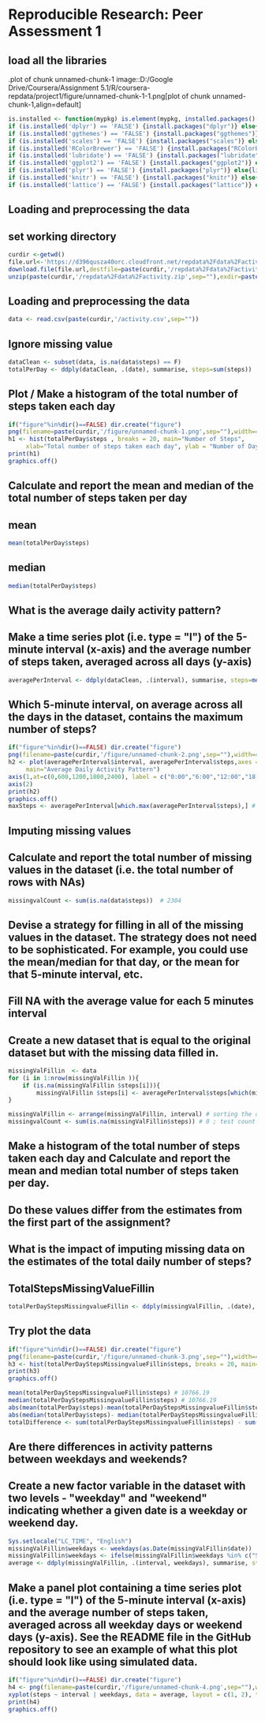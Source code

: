 
# Reproducible Research: Peer Assessment 1

## load all the libraries

.plot of chunk unnamed-chunk-1
image::D:/Google Drive/Coursera/Assignment 5.1/R/coursera-repdata/project1/figure/unnamed-chunk-1-1.png[plot of chunk unnamed-chunk-1,align=default]



```r
is.installed <- function(mypkg) is.element(mypkg, installed.packages()[,1]) 
if (is.installed('dplyr') == 'FALSE') {install.packages("dplyr")} else{library(dplyr)}
if (is.installed('ggthemes') == 'FALSE') {install.packages("ggthemes")} else{library(ggthemes)}
if (is.installed('scales') == 'FALSE') {install.packages("scales")} else{library(scales)}
if (is.installed('RColorBrewer') == 'FALSE') {install.packages("RColorBrewer")} else{library(RColorBrewer)}
if (is.installed('lubridate') == 'FALSE') {install.packages("lubridate")} else{library(lubridate)}
if (is.installed('ggplot2') == 'FALSE') {install.packages("ggplot2")} else{library(ggplot2)}
if (is.installed('plyr') == 'FALSE') {install.packages("plyr")} else{library(plyr)}
if (is.installed('knitr') == 'FALSE') {install.packages("knitr")} else{library(knitr)}
if (is.installed('lattice') == 'FALSE') {install.packages("lattice")} else{library(lattice)}

```
## Loading and preprocessing the data

## set working directory
```r
curdir <-getwd()
file.url<-'https://d396qusza40orc.cloudfront.net/repdata%2Fdata%2Factivity.zip'
download.file(file.url,destfile=paste(curdir,'/repdata%2Fdata%2Factivity.zip',sep=""))
unzip(paste(curdir,'/repdata%2Fdata%2Factivity.zip',sep=""),exdir=paste(curdir,sep=""),overwrite=TRUE)
```

## Loading and preprocessing the data
```r
data <- read.csv(paste(curdir,'/activity.csv',sep=""))
```

## Ignore missing value
```r
dataClean <- subset(data, is.na(data$steps) == F)
totalPerDay <- ddply(dataClean, .(date), summarise, steps=sum(steps))
```

## Plot /  Make a histogram of the total number of steps taken each day
```r
if("figure"%in%dir()==FALSE) dir.create("figure")
png(filename=paste(curdir,'/figure/unnamed-chunk-1.png',sep=""),width=480,height=480,units='px')
h1 <- hist(totalPerDay$steps , breaks = 20, main="Number of Steps", 
     xlab="Total number of steps taken each day", ylab = "Number of Days",col="red")
print(h1)
graphics.off()
```

## Calculate and report the mean and median of the total number of steps taken per day
## mean
```r
mean(totalPerDay$steps)
```

## median
```r
median(totalPerDay$steps)	 
```


## What is the average daily activity pattern?
## Make a time series plot (i.e. type = "l") of the 5-minute interval (x-axis) and the average number of steps taken, averaged across all days (y-axis)
```r
averagePerInterval <- ddply(dataClean, .(interval), summarise, steps=mean(steps))
```

## Which 5-minute interval, on average across all the days in the dataset, contains the maximum number of steps?
```r
if("figure"%in%dir()==FALSE) dir.create("figure")
png(filename=paste(curdir,'/figure/unnamed-chunk-2.png',sep=""),width=480,height=480,units='px')
h2 <- plot(averagePerInterval$interval, averagePerInterval$steps,axes = F, type="l", col="red", xlab="Time", ylab="Average Number of Steps",
     main="Average Daily Activity Pattern")
axis(1,at=c(0,600,1200,1800,2400), label = c("0:00","6:00","12:00","18:00","24:00"))
axis(2)
print(h2)
graphics.off()
maxSteps <- averagePerInterval[which.max(averagePerInterval$steps),] # 8.35 + 5-minute  = (8.35-8.40)
```

## Imputing missing values

## Calculate and report the total number of missing values in the dataset (i.e. the total number of rows with NAs)
```r
missingvalCount <- sum(is.na(data$steps))  # 2304
```

## Devise a strategy for filling in all of the missing values in the dataset. The strategy does not need to be sophisticated. For example, you could use the mean/median for that day, or the mean for that 5-minute interval, etc.
## Fill NA with the average value for each 5 minutes interval
## Create a new dataset that is equal to the original dataset but with the missing data filled in.
```r
missingValFillin  <- data 
for (i in 1:nrow(missingValFillin )){
    if (is.na(missingValFillin $steps[i])){
        missingValFillin $steps[i] <- averagePerInterval$steps[which(missingValFillin $interval[i] == averagePerInterval$interval)]}
}

missingValFillin <- arrange(missingValFillin, interval) # sorting the data by interval
missingvalCount <- sum(is.na(missingValFillin$steps)) # 0 ; test count the missing value 
```

## Make a histogram of the total number of steps taken each day and Calculate and report the mean and median total number of steps taken per day. 
## Do these values differ from the estimates from the first part of the assignment? 
## What is the impact of imputing missing data on the estimates of the total daily number of steps?

## TotalStepsMissingValueFillin
```r
totalPerDayStepsMissingvalueFillin <- ddply(missingValFillin, .(date), summarise, steps=sum(steps))
```

## Try plot the data
```r
if("figure"%in%dir()==FALSE) dir.create("figure")
png(filename=paste(curdir,'/figure/unnamed-chunk-3.png',sep=""),width=480,height=480,units='px')
h3 <- hist(totalPerDayStepsMissingvalueFillin$steps, breaks = 20, main="Number of Steps", xlab="Total number of steps taken each day", ylab = "Number of Days",col="red")
print(h3)
graphics.off()

mean(totalPerDayStepsMissingvalueFillin$steps) # 10766.19
median(totalPerDayStepsMissingvalueFillin$steps) # 10766.19
abs(mean(totalPerDay$steps)-mean(totalPerDayStepsMissingvalueFillin$steps)) # 0
abs(median(totalPerDay$steps)- median(totalPerDayStepsMissingvalueFillin$steps))/median(totalPerDay$steps) #0.0001104207
totalDifference <- sum(totalPerDayStepsMissingvalueFillin$steps) - sum(dataClean$steps)  # 86129.51
```

## Are there differences in activity patterns between weekdays and weekends?

## Create a new factor variable in the dataset with two levels - "weekday" and "weekend" indicating whether a given date is a weekday or weekend day.
```r
Sys.setlocale("LC_TIME", "English") 
missingValFillin$weekdays <- weekdays(as.Date(missingValFillin$date))
missingValFillin$weekdays <- ifelse(missingValFillin$weekdays %in% c("Saturday", "Sunday"),"weekend", "weekday")
average <- ddply(missingValFillin, .(interval, weekdays), summarise, steps=mean(steps))
```


## Make a panel plot containing a time series plot (i.e. type = "l") of the 5-minute interval (x-axis) and the average number of steps taken, averaged across all weekday days or weekend days (y-axis). See the README file in the GitHub repository to see an example of what this plot should look like using simulated data.
```r
if("figure"%in%dir()==FALSE) dir.create("figure")
h4 <- png(filename=paste(curdir,'/figure/unnamed-chunk-4.png',sep=""),width=480,height=480,units='px')
xyplot(steps ~ interval | weekdays, data = average, layout = c(1, 2), type="l", xlab = "Interval", ylab = "Number of steps" , col="red")
print(h4)
graphics.off()
```

